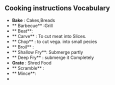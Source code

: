 ## Cooking instructions Vocabulary

- **Bake** : Cakes,Breads
- ** Barbecue** :Grill
-  ** Beat**: 
-  ** Carve** : To cut meat into Slices.
-  ** Chop** : to cut vega. into small pecies
-  ** Broil** :
-   ** Shallow Fry**: Submerge partly
-   ** Deep Fry** : submerge it Completely
-   **Grate** : Shred Food
-   ** Scramble** :
-   ** Mince**:
-   